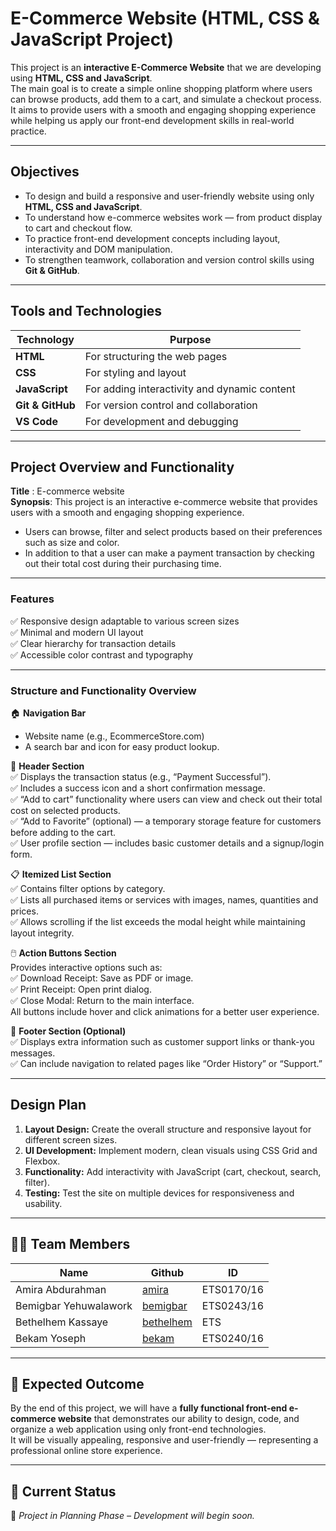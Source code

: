 #  E-Commerce Website (HTML, CSS & JavaScript Project)

This project is an **interactive E-Commerce Website** that we are developing using **HTML, CSS and JavaScript**.  
The main goal is to create a simple online shopping platform where users can browse products, add them to a cart, and simulate a checkout process.  
It aims to provide users with a smooth and engaging shopping experience while helping us apply our front-end development skills in real-world practice.

---

##  Objectives
- To design and build a responsive and user-friendly website using only **HTML, CSS and JavaScript**.  
- To understand how e-commerce websites work — from product display to cart and checkout flow.  
- To practice front-end development concepts including layout, interactivity and DOM manipulation.  
- To strengthen teamwork, collaboration and version control skills using **Git & GitHub**.

---

## Tools and Technologies
| Technology | Purpose |
|-------------|----------|
| **HTML** | For structuring the web pages |
| **CSS** | For styling and layout |
| **JavaScript** | For adding interactivity and dynamic content |
| **Git & GitHub** | For version control and collaboration |
| **VS Code** | For development and debugging |

---

##  Project Overview and Functionality

**Title** :  E-commerce website <br>
**Synopsis**: This project is an interactive e-commerce website that provides users with a smooth and engaging shopping experience.<br>
+ Users can browse, filter and select products based on their preferences such as size and color.<br>
+ In addition to that a user can make a payment transaction by checking out their total cost during their purchasing time.<br>

---

###  Features
✅ Responsive design adaptable to various screen sizes<br>
✅ Minimal and modern UI layout<br>
✅ Clear hierarchy for transaction details<br>
✅ Accessible color contrast and typography<br>

---

###  Structure and Functionality Overview

🏠 **Navigation Bar**  
- Website name (e.g., EcommerceStore.com)<br>
- A search bar and icon for easy product lookup.<br>

🧾 **Header Section**  
✅ Displays the transaction status (e.g., “Payment Successful”).<br>
✅ Includes a success icon and a short confirmation message.<br>
✅ “Add to cart” functionality where users can view and check out their total cost on selected products.<br>
✅ “Add to Favorite” (optional) — a temporary storage feature for customers before adding to the cart.<br>
✅ User profile section — includes basic customer details and a signup/login form.<br>

📋 **Itemized List Section**  
✅ Contains filter options by category.<br>
✅ Lists all purchased items or services with images, names, quantities and prices.<br>
✅ Allows scrolling if the list exceeds the modal height while maintaining layout integrity.<br>

🖱️ **Action Buttons Section**  
Provides interactive options such as:<br>
   ✅ Download Receipt: Save as PDF or image.<br>
   ✅ Print Receipt: Open print dialog.<br>
   ✅ Close Modal: Return to the main interface.<br>
All buttons include hover and click animations for a better user experience.<br>

🦶 **Footer Section (Optional)**  
✅ Displays extra information such as customer support links or thank-you messages.<br>
✅ Can include navigation to related pages like “Order History” or “Support.”<br>

---

##  Design Plan
1. **Layout Design:** Create the overall structure and responsive layout for different screen sizes.  
2. **UI Development:** Implement modern, clean visuals using CSS Grid and Flexbox.  
3. **Functionality:** Add interactivity with JavaScript (cart, checkout, search, filter).  
4. **Testing:** Test the site on multiple devices for responsiveness and usability.  

---

## 👩‍💻 Team Members
| Name |Github | ID|
|------|------|-------------|
| Amira Abdurahman | [amira](https://github.com/ami798) |ETS0170/16 |
| Bemigbar Yehuwalawork | [bemigbar](https://github.com/Bem132833) |ETS0243/16 |
| Bethelhem Kassaye | [bethelhem]() |ETS |
| Bekam Yoseph | [bekam](https://github.com/bekam-bit) |ETS0240/16 |

---

## 🏁 Expected Outcome
By the end of this project, we will have a **fully functional front-end e-commerce website** that demonstrates our ability to design, code, and organize a web application using only front-end technologies.  
It will be visually appealing, responsive and user-friendly — representing a professional online store experience.

---

## 📅 Current Status
🚧 *Project in Planning Phase – Development will begin soon.*
